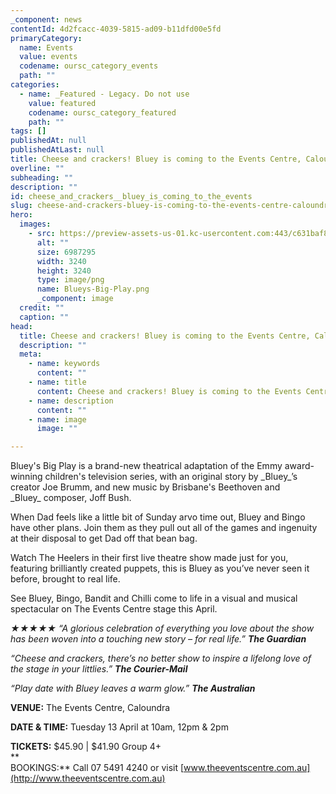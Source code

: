 ```yaml
---
_component: news
contentId: 4d2fcacc-4039-5815-ad09-b11dfd00e5fd
primaryCategory:
  name: Events
  value: events
  codename: oursc_category_events
  path: ""
categories:
  - name: _Featured - Legacy. Do not use
    value: featured
    codename: oursc_category_featured
    path: ""
tags: []
publishedAt: null
publishedAtLast: null
title: Cheese and crackers! Bluey is coming to the Events Centre, Caloundra!
overline: ""
subheading: ""
description: ""
id: cheese_and_crackers__bluey_is_coming_to_the_events
slug: cheese-and-crackers-bluey-is-coming-to-the-events-centre-caloundra
hero:
  images:
    - src: https://preview-assets-us-01.kc-usercontent.com:443/c631baf8-1b46-001f-580c-d0001b68b4a8/cf9ace04-cbfa-4b26-acf9-62b32b2e8596/Blueys-Big-Play.png
      alt: ""
      size: 6987295
      width: 3240
      height: 3240
      type: image/png
      name: Blueys-Big-Play.png
      _component: image
  credit: ""
  caption: ""
head:
  title: Cheese and crackers! Bluey is coming to the Events Centre, Caloundra!
  description: ""
  meta:
    - name: keywords
      content: ""
    - name: title
      content: Cheese and crackers! Bluey is coming to the Events Centre, Caloundra!
    - name: description
      content: ""
    - name: image
      image: ""

---
```

Bluey's Big Play is a brand-new theatrical adaptation of the Emmy award-winning children's television series, with an original story by \_Bluey\_’s creator Joe Brumm, and new music by Brisbane's Beethoven and \_Bluey\_ composer, Joff Bush.

When Dad feels like a little bit of Sunday arvo time out, Bluey and Bingo have other plans. Join them as they pull out all of the games and ingenuity at their disposal to get Dad off that bean bag.

Watch The Heelers in their first live theatre show made just for you, featuring brilliantly created puppets, this is Bluey as you’ve never seen it before, brought to real life.

See Bluey, Bingo, Bandit and Chilli come to life in a visual and musical spectacular on The Events Centre stage this April.

*★★★★★* *“A glorious celebration of everything you love about the show has been woven into a touching new story – for real life.” **The Guardian***

*“Cheese and crackers, there’s no better show to inspire a lifelong love of the stage in your littlies.” **The Courier-Mail***

*“Play date with Bluey leaves a warm glow.” **The Australian***

**VENUE:** The Events Centre, Caloundra

**DATE & TIME:** Tuesday 13 April at 10am, 12pm & 2pm

**TICKETS:** $45.90 | $41.90 Group 4+\
\*\*\
BOOKINGS:\*\* Call 07 5491 4240 or visit [www.theeventscentre.com.au](http://www.theeventscentre.com.au)
